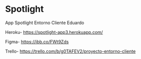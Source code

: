 # Spotlight
App Spotlight Entorno Cliente Eduardo

Heroku- https://spotlight-app3.herokuapp.com/

Figma- https://ibb.co/FWt9Zds

Trello- https://trello.com/b/g0TAFEV2/proyecto-entorno-cliente
